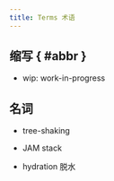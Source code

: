```yaml
---
title: Terms 术语
---
```


## 缩写 { #abbr }

- wip: work-in-progress

## 名词

- tree-shaking

- JAM stack

- hydration 脱水
